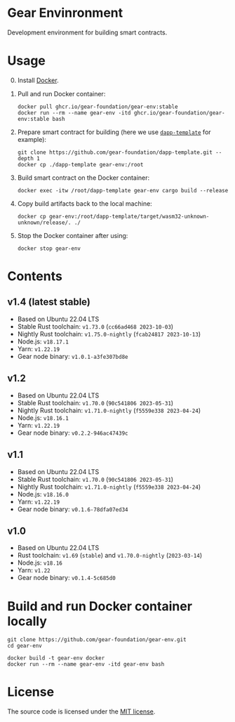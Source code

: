 # Gear Envinronment

Development environment for building smart contracts.

# Usage

0. Install [Docker](https://docs.docker.com/engine/install/).

1. Pull and run Docker container:

    ```shell
    docker pull ghcr.io/gear-foundation/gear-env:stable
    docker run --rm --name gear-env -itd ghcr.io/gear-foundation/gear-env:stable bash
    ```

2. Prepare smart contract for building (here we use [`dapp-template`](https://github.com/gear-foundation/dapp-template) for example):

    ```shell
    git clone https://github.com/gear-foundation/dapp-template.git --depth 1
    docker cp ./dapp-template gear-env:/root
    ```

3. Build smart contract on the Docker container:

    ```shell
    docker exec -itw /root/dapp-template gear-env cargo build --release
    ```

4. Copy build artifacts back to the local machine:

    ```shell
    docker cp gear-env:/root/dapp-template/target/wasm32-unknown-unknown/release/. ./
    ```

5. Stop the Docker container after using:

    ```shell
    docker stop gear-env
    ```

# Contents

## v1.4 (latest stable)

- Based on Ubuntu 22.04 LTS
- Stable Rust toolchain: `v1.73.0` (`cc66ad468 2023-10-03`)
- Nightly Rust toolchain: `v1.75.0-nightly` (`fcab24817 2023-10-13`)
- Node.js: `v18.17.1`
- Yarn: `v1.22.19`
- Gear node binary: `v1.0.1-a3fe307bd8e`

## v1.2

- Based on Ubuntu 22.04 LTS
- Stable Rust toolchain: `v1.70.0` (`90c541806 2023-05-31`)
- Nightly Rust toolchain: `v1.71.0-nightly` (`f5559e338 2023-04-24`)
- Node.js: `v18.16.1`
- Yarn: `v1.22.19`
- Gear node binary: `v0.2.2-946ac47439c`

## v1.1

- Based on Ubuntu 22.04 LTS
- Stable Rust toolchain: `v1.70.0` (`90c541806 2023-05-31`)
- Nightly Rust toolchain: `v1.71.0-nightly` (`f5559e338 2023-04-24`)
- Node.js: `v18.16.0`
- Yarn: `v1.22.19`
- Gear node binary: `v0.1.6-78dfa07ed34`

## v1.0

- Based on Ubuntu 22.04 LTS
- Rust toolchain: `v1.69` (`stable`) and `v1.70.0-nightly` (`2023-03-14`)
- Node.js: `v18.16`
- Yarn: `v1.22`
- Gear node binary: `v0.1.4-5c685d0`

# Build and run Docker container locally

```shell
git clone https://github.com/gear-foundation/gear-env.git
cd gear-env
```

```shell
docker build -t gear-env docker
docker run --rm --name gear-env -itd gear-env bash
```

# License

The source code is licensed under the [MIT license](LICENSE).
